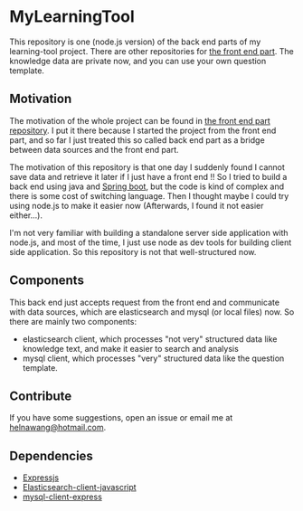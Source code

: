 # MyLearningTool

This repository is one (node.js version) of the back end parts of my learning-tool project.
There are other repositories for [the front end part](https://github.com/helenawang/my-learning-tool).
The knowledge data are private now, and you can use your own question template.

## Motivation

The motivation of the whole project can be found in [the front end part repository](https://github.com/helenawang/my-learning-tool#motivation). I put it there because I started the project from the front end part, and so far I just treated this so called back end part as a bridge between data sources and the front end part.

The motivation of this repository is that one day I suddenly found I cannot save data and retrieve it later if I just have a front end !! So I tried to build a back end using java and [Spring boot](https://spring.io/projects/spring-boot), but the code is kind of complex and there is some cost of switching language. Then I thought maybe I could try using node.js to make it easier now (Afterwards, I found it not easier either...).

I'm not very familiar with building a standalone server side application with node.js, and most of the time, I just use node as dev tools for building client side application. So this repository is not that well-structured now.

## Components
This back end just accepts request from the front end and communicate with data sources, which are elasticsearch and mysql (or local files) now. So there are mainly two components:
- elasticsearch client, which processes "not very" structured data like knowledge text, and make it easier to search and analysis
- mysql client, which processes "very" structured data like the question template.

## Contribute
If you have some suggestions, open an issue or email me at helnawang@hotmail.com.

## Dependencies
* [Expressjs](https://expressjs.com/)
* [Elasticsearch-client-javascript](https://www.elastic.co/guide/en/elasticsearch/client/javascript-api/current/index.html)
* [mysql-client-express](https://expressjs.com/en/guide/database-integration.html#mysql)
